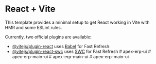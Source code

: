 # React + Vite

This template provides a minimal setup to get React working in Vite with HMR and some ESLint rules.

Currently, two official plugins are available:

- [@vitejs/plugin-react](https://github.com/vitejs/vite-plugin-react/blob/main/packages/plugin-react/README.md) uses [Babel](https://babeljs.io/) for Fast Refresh
- [@vitejs/plugin-react-swc](https://github.com/vitejs/vite-plugin-react-swc) uses [SWC](https://swc.rs/) for Fast Refresh
#   a p e x - e r p - u i  
 #   a p e x - e r p - m a i n - u i  
 #   a p e x - e r p - m a i n - u i  
 #   a p e x - e r p - m a i n - u i  
 